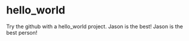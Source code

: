 # hello_world
Try the github with a hello_world project.
Jason is the best!
Jason is the best person!
